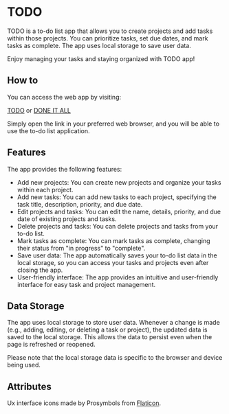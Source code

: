 # TODO

TODO is a to-do list app that allows you to create projects and add tasks within those projects. You can prioritize tasks, set due dates, and mark tasks as complete. The app uses local storage to save user data.

Enjoy managing your tasks and staying organized with TODO app!

## How to

You can access the web app by visiting:

[TODO](https://nzxf.github.io/todo/)
or 
[DONE IT ALL](https://doneitall.netlify.app)

Simply open the link in your preferred web browser, and you will be able to use the to-do list application.

## Features

The app provides the following features:
- Add new projects: You can create new projects and organize your tasks within each project.
- Add new tasks: You can add new tasks to each project, specifying the task title, description, priority, and due date.
- Edit projects and tasks: You can edit the name, details, priority, and due date of existing projects and tasks.
- Delete projects and tasks: You can delete projects and tasks from your to-do list.
- Mark tasks as complete: You can mark tasks as complete, changing their status from "in progress" to "complete".
- Save user data: The app automatically saves your to-do list data in the local storage, so you can access your tasks and projects even after closing the app.
- User-friendly interface: The app provides an intuitive and user-friendly interface for easy task and project management.

## Data Storage

The app uses local storage to store user data. Whenever a change is made (e.g., adding, editing, or deleting a task or project), the updated data is saved to the local storage. This allows the data to persist even when the page is refreshed or reopened.

Please note that the local storage data is specific to the browser and device being used.

## Attributes
Ux interface icons made by Prosymbols from [Flaticon](www.flaticon.com).
